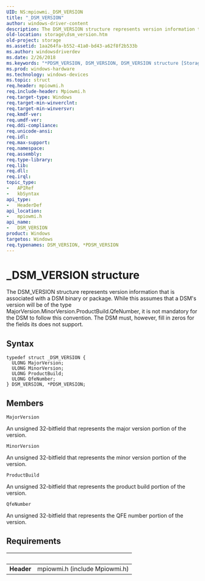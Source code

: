 ```yaml
---
UID: NS:mpiowmi._DSM_VERSION
title: "_DSM_VERSION"
author: windows-driver-content
description: The DSM_VERSION structure represents version information that is associated with a DSM binary or package.
old-location: storage\dsm_version.htm
old-project: storage
ms.assetid: 1aa264fa-b552-41a0-bd43-a62f8f2b533b
ms.author: windowsdriverdev
ms.date: 2/26/2018
ms.keywords: "*PDSM_VERSION, DSM_VERSION, DSM_VERSION structure [Storage Devices], PDSM_VERSION, PDSM_VERSION structure pointer [Storage Devices], _DSM_VERSION, mpiowmi/DSM_VERSION, mpiowmi/PDSM_VERSION, storage.dsm_version, structs-scsibus_3e00c2b2-0497-4aab-b2e0-a6a5d998e560.xml"
ms.prod: windows-hardware
ms.technology: windows-devices
ms.topic: struct
req.header: mpiowmi.h
req.include-header: Mpiowmi.h
req.target-type: Windows
req.target-min-winverclnt: 
req.target-min-winversvr: 
req.kmdf-ver: 
req.umdf-ver: 
req.ddi-compliance: 
req.unicode-ansi: 
req.idl: 
req.max-support: 
req.namespace: 
req.assembly: 
req.type-library: 
req.lib: 
req.dll: 
req.irql: 
topic_type:
-	APIRef
-	kbSyntax
api_type:
-	HeaderDef
api_location:
-	mpiowmi.h
api_name:
-	DSM_VERSION
product: Windows
targetos: Windows
req.typenames: DSM_VERSION, *PDSM_VERSION
---
```


# _DSM_VERSION structure
The DSM_VERSION structure represents version information that is associated with a DSM binary or package. While this assumes that a DSM's version will be of the type MajorVersion.MinorVersion.ProductBuild.QfeNumber, it is not mandatory for the DSM to follow this convention. The DSM must, however, fill in zeros for the fields its does not support.

## Syntax
````
typedef struct _DSM_VERSION {
  ULONG MajorVersion;
  ULONG MinorVersion;
  ULONG ProductBuild;
  ULONG QfeNumber;
} DSM_VERSION, *PDSM_VERSION;
````

## Members


`MajorVersion`

An unsigned 32-bitfield that represents the major version portion of the version.

`MinorVersion`

An unsigned 32-bitfield that represents the minor version portion of the version.

`ProductBuild`

An unsigned 32-bitfield that represents the product build portion of the version.

`QfeNumber`

An unsigned 32-bitfield that represents the QFE number portion of the version.


## Requirements
| &nbsp; | &nbsp; |
| ---- |:---- |
| **Header** | mpiowmi.h (include Mpiowmi.h) |